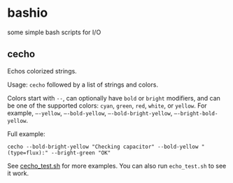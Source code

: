 # bashio
some simple bash scripts for I/O

## cecho

Echos colorized strings.

Usage: `cecho` followed by a list of strings and colors.

Colors start with `--`, can optionally have `bold` or `bright` modifiers, and can be one of the
supported colors: `cyan`, `green`, `red`, `white`, or `yellow`. For example, `—-yellow`, 
`—-bold-yellow`, `—-bold-bright-yellow`, `—-bright-bold-yellow`.

Full example:

    cecho --bold-bright-yellow "Checking capacitor" --bold-yellow "(type=flux):" --bright-green "OK"
    
See [cecho_test.sh](./cecho_test.sh) for more examples. You can also run `echo_test.sh` to see it work.
